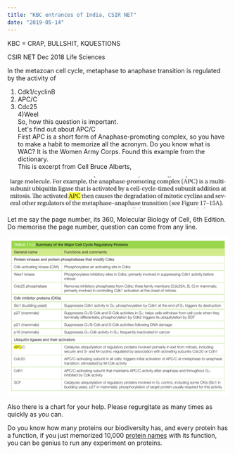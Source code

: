 ```yaml
---
title: "KBC entrances of India, CSIR NET"
date: "2019-05-14"
---
```


KBC = CRAP, BULLSHIT, KQUESTIONS

CSIR NET Dec 2018 Life Sciences

In the metazoan cell cycle, metaphase to anaphase transition is regulated by the activity of  
1) Cdk1/cyclinB  
2) APC/C  
3) Cdc25  
4)Weel  
So, how this question is important.  
Let's find out about APC/C  
First APC is a short form of Anaphase-promoting complex, so you have to make a habit to memorize all the acronym. Do you know what is WAC? It is the Women Army Corps. Found this example from the dictionary.  
This is excerpt from Cell Bruce Alberts,

![](images/screenshot-from-2019-05-14-17-52-40.png)

Let me say the page number, its 360, Molecular Biology of Cell, 6th Edition. Do memorise the page number, question can come from any line.

![](images/chart.png)

Also there is a chart for your help. Please regurgitate as many times as quickly as you can.

Do you know how many proteins our biodiversity has, and every protein has a function, if you just memorized 10,000 [protein names](https://www.rcsb.org) with its function, you can be genius to run any experiment on proteins.
